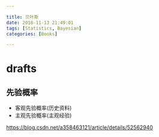 ```yaml
---

title: 贝叶斯
date: 2018-11-13 21:49:01
tags: [Statistics, Bayesian]
categories: [Books]

---
```



# drafts

## 先验概率

- 客观先验概率(历史资料)
- 主观先验概率(主观经验)



https://blog.csdn.net/a358463121/article/details/52562940

